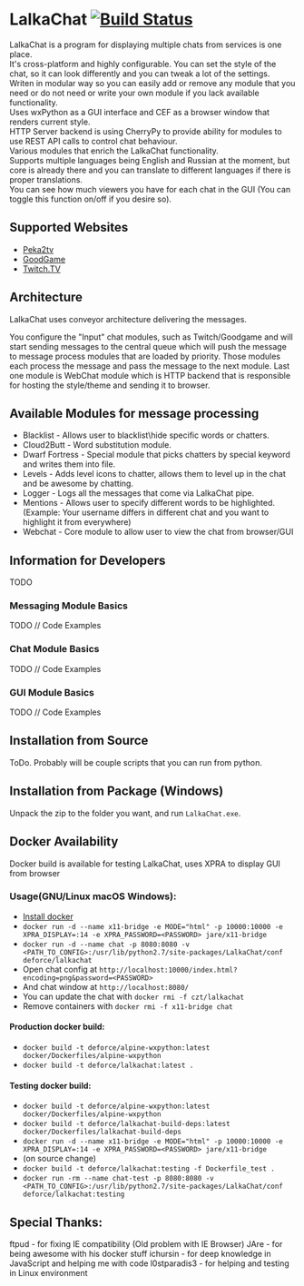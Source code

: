 # LalkaChat [![Build Status](http://jenkins.czt.lv/job/LalkaChat/job/develop/badge/icon)](http://jenkins.czt.lv/job/LalkaChat/job/develop/)

  LalkaChat is a program for displaying multiple chats from services is one place.  
  It's cross-platform and highly configurable. You can set the style of the chat, so it can look differently and you can tweak a lot of the settings.  
  Writen in modular way so you can easily add or remove any module that you need or do not need or write your own module if you lack available functionality.  
  Uses wxPython as a GUI interface and CEF as a browser window that renders current style.  
  HTTP Server backend is using CherryPy to provide ability for modules to use REST API calls to control chat behaviour.  
  Various modules that enrich the LalkaChat functionality.  
  Supports multiple languages being English and Russian at the moment, but core is already there
  and you can translate to different languages if there is proper translations.  
  You can see how much viewers you have for each chat in the GUI (You can toggle this function on/off if you desire so).  

## Supported Websites

* [Peka2tv](http://peka2.tv/)
* [GoodGame](https://goodgame.ru/)
* [Twitch.TV](https://www.twitch.tv/)

## Architecture

LalkaChat uses conveyor architecture delivering the messages.

You configure the "Input" chat modules, such as Twitch/Goodgame and will start sending messages to the central queue 
 which will push the message to message process modules that are loaded by priority. 
Those modules each process the message and pass the message to the next module.
Last one module is WebChat module which is HTTP backend that is responsible for hosting the style/theme and sending it to browser.

## Available Modules for message processing

* Blacklist - Allows user to blacklist\hide specific words or chatters.
* Cloud2Butt - Word substitution module.
* Dwarf Fortress - Special module that picks chatters by special keyword and writes them into file.
* Levels - Adds level icons to chatter, allows them to level up in the chat and be awesome by chatting.
* Logger - Logs all the messages that come via LalkaChat pipe.
* Mentions - Allows user to specify different words to be highlighted. 
  (Example: Your username differs in different chat and you want to highlight it from everywhere)
* Webchat - Core module to allow user to view the chat from browser/GUI 

## Information for Developers
TODO
### Messaging Module Basics
TODO // Code Examples
### Chat Module Basics
TODO // Code Examples
### GUI Module Basics
TODO // Code Examples

## Installation from Source

 ToDo. Probably will be couple scripts that you can run from python.

## Installation from Package (Windows)

Unpack the zip to the folder you want, and run `LalkaChat.exe`.

## Docker Availability
Docker build is available for testing LalkaChat, uses XPRA to display GUI from browser

### Usage(GNU/Linux macOS Windows):
 - [Install docker](https://docs.docker.com/engine/installation/)
 - `docker run -d --name x11-bridge -e MODE="html" -p 10000:10000 -e XPRA_DISPLAY=:14 -e XPRA_PASSWORD=<PASSWORD> jare/x11-bridge`
 - `docker run -d --name chat -p 8080:8080 -v <PATH_TO_CONFIG>:/usr/lib/python2.7/site-packages/LalkaChat/conf deforce/lalkachat`
 - Open chat config at `http://localhost:10000/index.html?encoding=png&password=<PASSWORD>`
 - And chat window at `http://localhost:8080/`
 - You can update the chat with `docker rmi -f czt/lalkachat`
 - Remove containers with `docker rmi -f x11-bridge chat`


#### Production docker build:

 - `docker build -t deforce/alpine-wxpython:latest docker/Dockerfiles/alpine-wxpython`
 - `docker build -t deforce/lalkachat:latest .`

#### Testing docker build:
 - `docker build -t deforce/alpine-wxpython:latest docker/Dockerfiles/alpine-wxpython`
 - `docker build -t deforce/lalkachat-build-deps:latest docker/Dockerfiles/lalkachat-build-deps`
 - `docker run -d --name x11-bridge -e MODE="html" -p 10000:10000 -e XPRA_DISPLAY=:14 -e XPRA_PASSWORD=<PASSWORD> jare/x11-bridge`
 - (on source change)
  - `docker build -t deforce/lalkachat:testing -f Dockerfile_test .`
  - `docker run -rm --name chat-test -p 8080:8080 -v <PATH_TO_CONFIG>:/usr/lib/python2.7/site-packages/LalkaChat/conf deforce/lalkachat:testing`

## Special Thanks:
ftpud - for fixing IE compatibility (Old problem with IE Browser)
JAre - for being awesome with his docker stuff
ichursin - for deep knowledge in JavaScript and helping me with code
l0stparadis3 - for helping and testing in Linux environment
